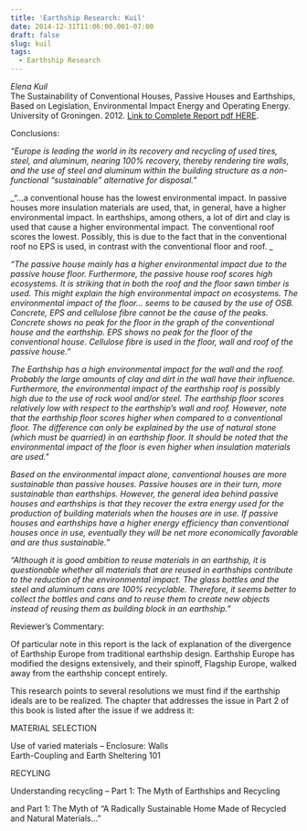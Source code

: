 ```yaml
---
title: 'Earthship Research: Kuil'
date: 2014-12-31T11:06:00.001-07:00
draft: false
slug: kuil
tags:
  - Earthship Research
---
```


_Elena Kuil_  
The Sustainability of Conventional Houses, Passive Houses and Earthships, Based on Legislation, Environmental Impact Energy and Operating Energy. University of Groningen. 2012. [Link to Complete Report pdf HERE](http://www.archinia.com/images/stories/pdfs/earthshipresearch/kuil.pdf).  

Conclusions:  

_“Europe is leading the world in its recovery and recycling of used tires, steel, and aluminum, nearing 100% recovery, thereby rendering tire walls, and the use of steel and aluminum within the building structure as a non-functional “sustainable” alternative for disposal.”_  

_“…a conventional house has the lowest environmental impact. In passive houses more insulation materials are used, that, in general, have a higher environmental impact. In earthships, among others, a lot of dirt and clay is used that cause a higher environmental impact. The conventional roof scores the lowest. Possibly, this is due to the fact that in the conventional roof no EPS is used, in contrast with the conventional floor and roof. _  

_“The passive house mainly has a higher environmental impact due to the passive house floor. Furthermore, the passive house roof scores high ecosystems. It is striking that in both the roof and the floor sawn timber is used. This might explain the high environmental impact on ecosystems. The environmental impact of the floor… seems to be caused by the use of OSB. Concrete, EPS and cellulose fibre cannot be the cause of the peaks. Concrete shows no peak for the floor in the graph of the conventional house and the earthship. EPS shows no peak for the floor of the conventional house. Cellulose fibre is used in the floor, wall and roof of the passive house.”_  

_The Earthship has a high environmental impact for the wall and the roof. Probably the large amounts of clay and dirt in the wall have their influence. Furthermore, the environmental impact of the earthship roof is possibly high due to the use of rock wool and/or steel. The earthship floor scores relatively low with respect to the earthship’s wall and roof. However, note that the earthship floor scores higher when compared to a conventional floor. The difference can only be explained by the use of natural stone (which must be quarried) in an earthship floor. It should be noted that the environmental impact of the floor is even higher when insulation materials are used."_  

_Based on the environmental impact alone, conventional houses are more sustainable than passive houses. Passive houses are in their turn, more sustainable than earthships. However, the general idea behind passive houses and earthships is that they recover the extra energy used for the production of building materials when the houses are in use. If passive houses and earthships have a higher energy efficiency than conventional houses once in use, eventually they will be net more economically favorable and are thus sustainable.”_  

_“Although it is good ambition to reuse materials in an earthship, it is questionable whether all materials that are reused in earthships contribute to the reduction of the environmental impact. The glass bottles and the steel and aluminum cans are 100% recyclable. Therefore, it seems better to collect the bottles and cans and to reuse them to create new objects instead of reusing them as building block in an earthship.”_  


Reviewer’s Commentary:  



Of particular note in this report is the lack of explanation of the divergence of Earthship Europe from traditional earthship design. Earthship Europe has modified the designs extensively, and their spinoff, Flagship Europe, walked away from the earthship concept entirely.  



This research points to several resolutions we must find if the earthship ideals are to be realized. The chapter that addresses the issue in Part 2 of this book is listed after the issue if we address it:  



MATERIAL SELECTION

Use of varied materials – Enclosure: Walls  
  Earth-Coupling and Earth Sheltering 101

RECYLING

Understanding recycling – Part 1: The Myth of Earthships and Recycling

and Part 1: The Myth of “A Radically Sustainable Home Made of Recycled and Natural Materials…”
